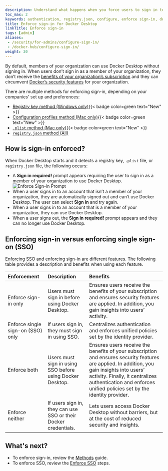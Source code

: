 ```yaml
---
description: Understand what happens when you force users to sign in to Docker Desktop
toc_max: 2
keywords: authentication, registry.json, configure, enforce sign-in, docker desktop, security, .plist, registry key, mac, windows
title: Enforce sign-in for Docker Desktop
linkTitle: Enforce sign-in
tags: [admin]
aliases:
 - /security/for-admins/configure-sign-in/
 - /docker-hub/configure-sign-in/
weight: 30
---
```


By default, members of your organization can use Docker Desktop without signing
in. When users don’t sign in as a member of your organization, they don’t
receive the [benefits of your organization’s
subscription](../../../subscription/details.md) and they can circumvent [Docker’s
security features](/manuals/security/for-admins/hardened-desktop/_index.md) for your organization.

There are multiple methods for enforcing sign-in, depending on your companies' set up and preferences:
- [Registry key method (Windows only)](methods.md#registry-key-method-windows-only){{< badge color=green text="New" >}}
- [Configuration profiles method (Mac only)](methods.md#configuration-profiles-method-mac-only){{< badge color=green text="New" >}}
- [`.plist` method (Mac only)](methods.md#plist-method-mac-only){{< badge color=green text="New" >}}
- [`registry.json` method (All)](methods.md#registryjson-method-all)

## How is sign-in enforced?

When Docker Desktop starts and it detects a registry key, `.plist` file, or `registry.json` file, the
following occurs:

- A **Sign in required!** prompt appears requiring the user to sign
  in as a member of your organization to use Docker Desktop. ![Enforce Sign-in
  Prompt](../../images/enforce-sign-in.png?w=400)
- When a user signs in to an account that isn’t a member of your organization,
  they are automatically signed out and can’t use Docker Desktop. The user
  can select **Sign in** and try again.
- When a user signs in to an account that is a member of your organization, they
 can use Docker Desktop.
- When a user signs out, the **Sign in required!** prompt appears and they can
  no longer use Docker Desktop.

## Enforcing sign-in versus enforcing single sign-on (SSO)

[Enforcing SSO](/manuals/security/for-admins/single-sign-on/connect.md) and
enforcing sign-in are different features. The following table provides a
description and benefits when using each feature.

| Enforcement                       | Description                                                     | Benefits                                                                                                                                                                                                                                                   |
|:----------------------------------|:----------------------------------------------------------------|:-----------------------------------------------------------------------------------------------------------------------------------------------------------------------------------------------------------------------------------------------------------|
| Enforce sign-in only              | Users must sign in before using Docker Desktop.                 | Ensures users receive the benefits of your subscription and ensures security features are applied. In addition, you gain insights into users’ activity.                                                                                                    |
| Enforce single sign-on (SSO) only | If users sign in, they must sign in using SSO.                  | Centralizes authentication and enforces unified policies set by the identity provider.                                                                                                                                                                     |
| Enforce both                      | Users must sign in using SSO before using Docker Desktop.       | Ensures users receive the benefits of your subscription and ensures security features are applied. In addition, you gain insights into users’ activity. Finally, it centralizes authentication and enforces unified policies set by the identity provider. |
| Enforce neither                   | If users sign in, they can use SSO or their Docker credentials. | Lets users access Docker Desktop without barriers, but at the cost of reduced security and insights.                                                                                                                                                  |

## What's next?

- To enforce sign-in, review the [Methods](/manuals/security/for-admins/enforce-sign-in/methods.md) guide.
- To enforce SSO, review the [Enforce SSO](/manuals/security/for-admins/single-sign-on/connect.md) steps.